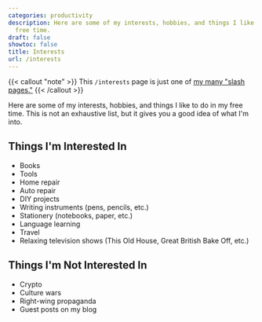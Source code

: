 ```yaml
---
categories: productivity
description: Here are some of my interests, hobbies, and things I like to do in my
  free time.
draft: false
showtoc: false
title: Interests
url: /interests
---
```


{{< callout "note" >}}
This `/interests` page is just one of [my many "slash pages."](/slashes)
{{< /callout >}}

Here are some of my interests, hobbies, and things I like to do in my free time. This is not an exhaustive list, but it gives you a good idea of what I'm into.

## Things I'm Interested In

- Books
- Tools
- Home repair
- Auto repair
- DIY projects
- Writing instruments (pens, pencils, etc.)
- Stationery (notebooks, paper, etc.)
- Language learning
- Travel
- Relaxing television shows (This Old House, Great British Bake Off, etc.)

## Things I'm Not Interested In

- Crypto
- Culture wars
- Right-wing propaganda
- Guest posts on my blog